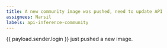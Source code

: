 ```yaml
---
title: A new community image was pushed, need to update API
assignees: Narsil
labels: api-inference-community
---
```

{{ payload.sender.login }} just pushed a new image.
